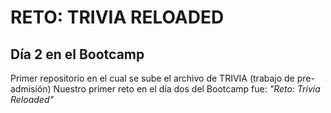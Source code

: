 # RETO: TRIVIA RELOADED
## Día 2 en el Bootcamp 

Primer repositorio en el cual se sube el archivo de TRIVIA (trabajo de pre-admisión)
Nuestro primer reto en el día dos del Bootcamp fue: _"Reto: Trivia Reloaded"_ 
